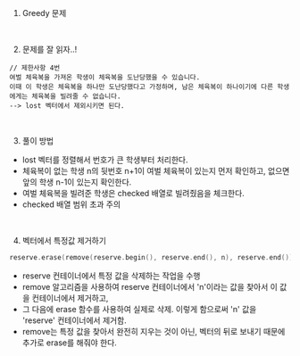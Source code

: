 
1) Greedy 문제
<br>

2) 문제를 잘 읽자..!
```
// 제한사항 4번
여벌 체육복을 가져온 학생이 체육복을 도난당했을 수 있습니다.
이때 이 학생은 체육복을 하나만 도난당했다고 가정하며, 남은 체육복이 하나이기에 다른 학생에게는 체육복을 빌려줄 수 없습니다.
--> lost 벡터에서 제외시키면 된다. 
```
<br>

3) 풀이 방법

- lost 벡터를 정렬해서 번호가 큰 학생부터 처리한다.<br>
- 체육복이 없는 학생 n의 뒷번호 n+1이 여벌 체육복이 있는지 먼저 확인하고, 없으면 앞의 학생 n-1이 있는지 확인한다.<br>
- 여벌 체육복을 빌려준 학생은 checked 배열로 빌려줬음을 체크한다.<br>
- checked 배열 범위 초과 주의<br>
<br>

4) 벡터에서 특정값 제거하기
```C++
reserve.erase(remove(reserve.begin(), reserve.end(), n), reserve.end());
```

- reserve 컨테이너에서 특정 값을 삭제하는 작업을 수행 
- remove 알고리즘을 사용하여 reserve 컨테이너에서 'n'이라는 값을 찾아서 이 값을 컨테이너에서 제거하고,
- 그 다음에 erase 함수를 사용하여 실제로 삭제. 이렇게 함으로써 'n' 값을 'reserve' 컨테이너에서 제거함.
- remove는 특정 값을 찾아서 완전히 지우는 것이 아닌, 벡터의 뒤로 보내기 때문에 추가로 erase를 해줘야 한다.
